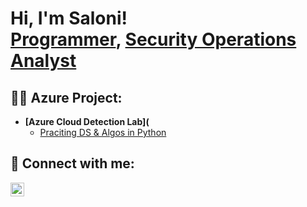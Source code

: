 <h1>Hi, I'm Saloni! <br/><a href="https://github.com/saloni416">Programmer</a>, <a href="https://www.linkedin.com/in/saloni416/">Security Operations Analyst</a></h1>

<h2> 👩‍💻 Azure Project:</h2>

- <b> [Azure Cloud Detection Lab](</b>
  - [Praciting DS & Algos in Python](https://docs.google.com/document/d/1tz2hrVG5uQjYB4076olUtOvk604k43dqRnB-UhLylLY/edit#heading=h.ia4zilc3er5)

<h2> 🤳 Connect with me:</h2>

[<img align="left" alt="Saloni Jain | LinkedIn" width="22px" src="https://cdn.jsdelivr.net/npm/simple-icons@v3/icons/linkedin.svg" />][linkedin]

[linkedin]: https://www.linkedin.com/in/saloni416/
